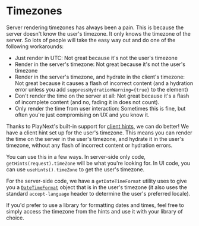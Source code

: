 # Timezones

Server rendering timezones has always been a pain. This is because the server
doesn't know the user's timezone. It only knows the timezone of the server. So
lots of people will take the easy way out and do one of the following
workarounds:

- Just render in UTC: Not great because it's not the user's timezone
- Render in the server's timezone: Not great because it's not the user's
  timezone
- Render in the server's timezone, and hydrate in the client's timezone: Not
  great because it causes a flash of incorrect content (and a hydration error
  unless you add `suppressHydrationWarning={true}` to the element)
- Don't render the time on the server at all: Not great because it's a flash of
  incomplete content (and no, fading it in does not count).
- Only render the time from user interaction: Sometimes this is fine, but often
  you're just compromising on UX and you know it.

Thanks to PlayNext's built-in support for
[client hints](./client-hints.md), we can do better! We have a client hint set
up for the user's timezone. This means you can render the time on the server in
the user's timezone, and hydrate it in the user's timezone, without any flash of
incorrect content or hydration errors.

You can use this in a few ways. In server-side only code,
`getHints(request).timeZone` will be what you're looking for. In UI code, you
can use `useHints().timeZone` to get the user's timezone.

For the server-side code, we have a `getDateTimeFormat` utility uses to give you
a
[`DateTimeFormat`](https://developer.mozilla.org/en-US/docs/Web/JavaScript/Reference/Global_Objects/Intl/DateTimeFormat)
object that is in the user's timezone (it also uses the standard
`accept-language` header to determine the user's preferred locale).

If you'd prefer to use a library for formatting dates and times, feel free to
simply access the timezone from the hints and use it with your library of
choice.
